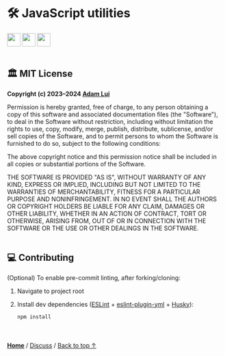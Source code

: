 # 🛠️ JavaScript utilities

<img height=31 src="https://img.shields.io/badge/Downloads-944-44cc11.svg?logo=npm&logoColor=white&labelColor=green&labelColor=464646&style=for-the-badge"></img>
<a href="#%EF%B8%8F-mit-license"><img height=31 src="https://img.shields.io/badge/License-MIT-fcde7b.svg?logo=internetarchive&logoColor=white&labelColor=464646&style=for-the-badge"></a>
<a href="https://app.codacy.com/gh/adamlui/js-utils/commits?utm_source=adamlui-js-utils&utm_content=github_shield"><img height=31 src="https://img.shields.io/codacy/grade/89be3b7834174bedb6ffe66609e7cfc0?label=Code+Quality&logo=codacy&logoColor=white&labelColor=464646&color=b5fc7b&style=for-the-badge"></a>
<br><br>

## 🏛️ MIT License

**Copyright (c) 2023–2024 [Adam Lui](https://github.com/adamlui)**

Permission is hereby granted, free of charge, to any person obtaining a copy
of this software and associated documentation files (the "Software"), to deal
in the Software without restriction, including without limitation the rights
to use, copy, modify, merge, publish, distribute, sublicense, and/or sell
copies of the Software, and to permit persons to whom the Software is
furnished to do so, subject to the following conditions:

The above copyright notice and this permission notice shall be included in all
copies or substantial portions of the Software.

THE SOFTWARE IS PROVIDED "AS IS", WITHOUT WARRANTY OF ANY KIND, EXPRESS OR
IMPLIED, INCLUDING BUT NOT LIMITED TO THE WARRANTIES OF MERCHANTABILITY,
FITNESS FOR A PARTICULAR PURPOSE AND NONINFRINGEMENT. IN NO EVENT SHALL THE
AUTHORS OR COPYRIGHT HOLDERS BE LIABLE FOR ANY CLAIM, DAMAGES OR OTHER
LIABILITY, WHETHER IN AN ACTION OF CONTRACT, TORT OR OTHERWISE, ARISING FROM,
OUT OF OR IN CONNECTION WITH THE SOFTWARE OR THE USE OR OTHER DEALINGS IN THE
SOFTWARE.
<br><br>

## 💻 Contributing

(Optional) To enable pre-commit linting, after forking/cloning:

1. Navigate to project root

2. Install dev dependencies ([ESLint](https://github.com/eslint/eslint) + [eslint-plugin-yml](https://github.com/ota-meshi/eslint-plugin-yml) + [Husky](https://github.com/typicode/husky)):

    ```
    npm install
    ```

<br>

<img height=6px width="100%" src="https://raw.githubusercontent.com/andreasbm/readme/master/assets/lines/aqua.png">

<a href="https://github.com/adamlui">**Home**</a> /
<a href="https://github.com/adamlui/js-utils/discussions">Discuss</a> /
<a href="#%EF%B8%8F-javascript-utilities">Back to top ↑</a>
